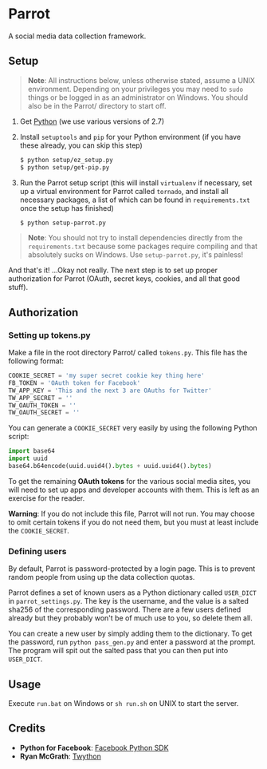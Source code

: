 Parrot
======

A social media data collection framework.

Setup
-----

> **Note**: All instructions below, unless otherwise stated, assume a UNIX environment. Depending on your privileges you may need to `sudo` things or be logged in as an administrator on Windows. You should also be in the Parrot/ directory to start off.

1. Get [Python](http://www.python.org/) (we use various versions of 2.7)

2. Install `setuptools` and `pip` for your Python environment (if you have these already, you can skip this step)

   ```bash
   $ python setup/ez_setup.py
   $ python setup/get-pip.py
   ```

3. Run the Parrot setup script (this will install `virtualenv` if necessary, set up a virtual environment for Parrot called `tornado`, and install all necessary packages, a list of which can be found in `requirements.txt` once the setup has finished)

   ```bash
   $ python setup-parrot.py
   ```

> **Note**: You should not try to install dependencies directly from the `requirements.txt` because some packages require compiling and that absolutely sucks on Windows. Use `setup-parrot.py`, it's painless!

And that's it! ...Okay not really. The next step is to set up proper authorization for Parrot (OAuth, secret keys, cookies, and all that good stuff).

Authorization
-------------

### Setting up tokens.py

Make a file in the root directory Parrot/ called `tokens.py`. This file has the following format:

```python
COOKIE_SECRET = 'my super secret cookie key thing here'
FB_TOKEN = 'OAuth token for Facebook'
TW_APP_KEY = 'This and the next 3 are OAuths for Twitter'
TW_APP_SECRET = ''
TW_OAUTH_TOKEN = ''
TW_OAUTH_SECRET = ''
```

You can generate a `COOKIE_SECRET` very easily by using the following Python script:

```python
import base64
import uuid
base64.b64encode(uuid.uuid4().bytes + uuid.uuid4().bytes)
```

To get the remaining **OAuth tokens** for the various social media sites, you will need to set up apps and developer accounts with them. This is left as an exercise for the reader.

**Warning**: If you do not include this file, Parrot will not run. You may choose to omit certain tokens if you do not need them, but you must at least include the `COOKIE_SECRET`.

### Defining users

By default, Parrot is password-protected by a login page. This is to prevent random people from using up the data collection quotas.

Parrot defines a set of known users as a Python dictionary called `USER_DICT` in `parrot_settings.py`. The key is the username, and the value is a salted sha256 of the corresponding password. There are a few users defined already but they probably won't be of much use to you, so delete them all.

You can create a new user by simply adding them to the dictionary. To get the password, run `python pass_gen.py` and enter a password at the prompt. The program will spit out the salted pass that you can then put into `USER_DICT`.

Usage
-----

Execute `run.bat` on Windows or `sh run.sh` on UNIX to start the server.

Credits
-------

* __Python for Facebook__: [Facebook Python SDK](https://github.com/pythonforfacebook/facebook-sdk)
* __Ryan McGrath__: [Twython](https://github.com/ryanmcgrath/twython)